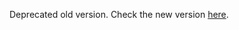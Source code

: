 Deprecated old version.
Check the new version [here](https://github.com/jtabox/ffxiv-zones-adjustments).
